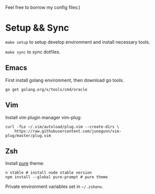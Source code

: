 Feel free to borrow my config files:)

# Setup && Sync

`make setup` to setup develop environment and install necessary tools.

`make sync` to sync dotfiles.

## Emacs

First install golang environment, then download go tools.

```
go get golang.org/x/tools/cmd/oracle
```

## Vim

Install vim plugin manager vim-plug:

```
curl -fLo ~/.vim/autoload/plug.vim --create-dirs \
    https://raw.githubusercontent.com/junegunn/vim-plug/master/plug.vim
```

## Zsh

Install [pure](https://github.com/sindresorhus/pure) theme:

```
n stable # install node stable version
npm install --global pure-prompt # pure theme
```

Private environment variables set in `~/.zshenv`.
